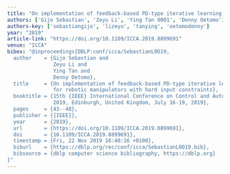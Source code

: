 ```yaml
---
title: "On implementation of feedback-based PD-type iterative learning control for robotic manipulators with hard input constraints"
authors: ['Gijo Sebastian', 'Zeyu Li', 'Ying Tan 0001', 'Denny Oetomo']
authors-key: ['sebastiangijo', 'lizeyu', 'tanying', 'oetomodenny']
year: "2019"
article-link: "https://doi.org/10.1109/ICCA.2019.8899691"
venue: "ICCA"
bibex: "@inproceedings{DBLP:conf/icca/SebastianL0O19,
  author    = {Gijo Sebastian and
               Zeyu Li and
               Ying Tan and
               Denny Oetomo},
  title     = {On implementation of feedback-based PD-type iterative learning control
               for robotic manipulators with hard input constraints},
  booktitle = {15th {IEEE} International Conference on Control and Automation, {ICCA}
               2019, Edinburgh, United Kingdom, July 16-19, 2019},
  pages     = {43--48},
  publisher = {{IEEE}},
  year      = {2019},
  url       = {https://doi.org/10.1109/ICCA.2019.8899691},
  doi       = {10.1109/ICCA.2019.8899691},
  timestamp = {Fri, 22 Nov 2019 16:48:16 +0100},
  biburl    = {https://dblp.org/rec/conf/icca/SebastianL0O19.bib},
  bibsource = {dblp computer science bibliography, https://dblp.org}
}"
---
```

